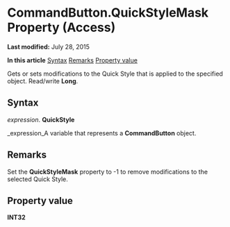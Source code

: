 
# CommandButton.QuickStyleMask Property (Access)

 **Last modified:** July 28, 2015

 **In this article**
 [Syntax](#sectionSection0)
 [Remarks](#sectionSection1)
 [Property value](#sectionSection2)


Gets or sets modifications to the Quick Style that is applied to the specified object. Read/write  **Long**.


## Syntax
<a name="sectionSection0"> </a>

 _expression_. **QuickStyle**

 _expression_A variable that represents a  **CommandButton** object.


## Remarks
<a name="sectionSection1"> </a>

Set the  **QuickStyleMask** property to -1 to remove modifications to the selected Quick Style.


## Property value
<a name="sectionSection2"> </a>

 **INT32**

